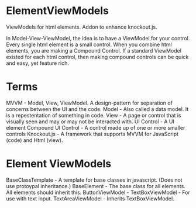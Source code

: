 # ElementViewModels
ViewModels for html elements. Addon to enhance knockout.js.

In Model-View-ViewModel, the idea is to have a ViewModel for your control. Every single html element is a small control. When you combine html elements, you are making a Compound Control. If a standard ViewModel existed for each html control, then making compound controls can be quick and easy, yet feature rich.

# Terms #
MVVM - Model, View, ViewModel. A design-pattern for separation of concerns between the UI and the code.
Model - Also called a data model. It is a repestentation of something in code.
View - A page or control that is visually seen and may or may not be interacted with.
UI Control - A UI element
Compound UI Control - A control made up of one or more smaller controls
Knockout.js - A framework that supports MVVM for JavaScript (code) and Html (view).

# Element ViewModels #
BaseClassTemplate - A template for base classes in javascript. (Does not use protoypal inheritance.)
BaseElement - The base class for all elements. All elements should inherit this.
ButtonViewModel - 
TextBoxViewModel - For use with text input.
TextAreaViewModel - Inherits TextBoxViewModel.
